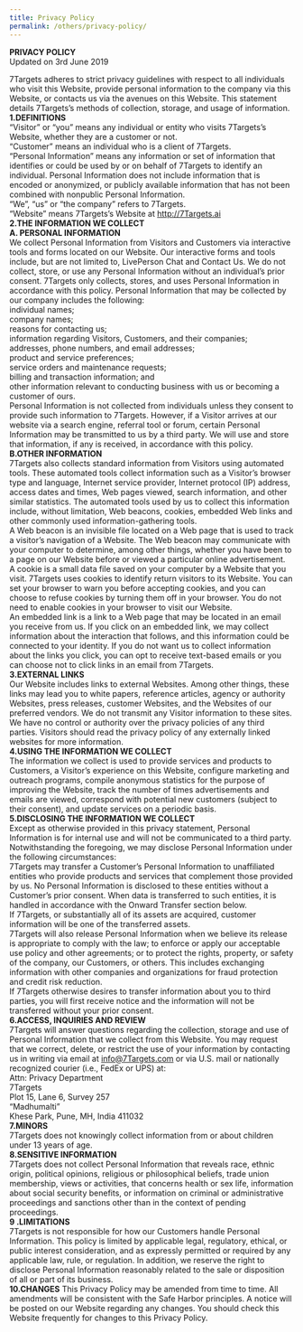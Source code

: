 ```yaml
---
title: Privacy Policy
permalink: /others/privacy-policy/
---
```


**PRIVACY POLICY**  
Updated on 3rd June 2019  

7Targets adheres to strict privacy guidelines with respect to all individuals who visit this Website, provide personal information to the company via this Website, or contacts us via the avenues on this Website. This statement details 7Targets’s methods of collection, storage, and usage of information.  
**1.DEFINITIONS**  
“Visitor” or “you” means any individual or entity who visits 7Targets’s Website, whether they are a customer or not.  
“Customer” means an individual who is a client of 7Targets.  
“Personal Information” means any information or set of information that identifies or could be used by or on behalf of 7Targets to identify an individual. Personal Information does not include information that is encoded or anonymized, or publicly available information that has not been combined with nonpublic Personal Information.  
“We”, “us” or “the company” refers to 7Targets.  
“Website” means 7Targets’s Website at http://7Targets.ai  
**2.THE INFORMATION WE COLLECT**  
__A. PERSONAL INFORMATION__  
We collect Personal Information from Visitors and Customers via interactive tools and forms located on our Website. Our interactive forms and tools include, but are not limited to, LivePerson Chat and Contact Us. We do not collect, store, or use any Personal Information without an individual’s prior consent. 7Targets only collects, stores, and uses Personal Information in accordance with this policy. Personal Information that may be collected by our company includes the following:  
individual names;  
company names;  
reasons for contacting us;  
information regarding Visitors, Customers, and their companies;  
addresses, phone numbers, and email addresses;  
product and service preferences;  
service orders and maintenance requests;  
billing and transaction information; and  
other information relevant to conducting business with us or becoming a customer of ours.  
Personal Information is not collected from individuals unless they consent to provide such information to 7Targets.   However, if a Visitor arrives at our website via a search engine, referral tool or forum, certain Personal Information may be transmitted to us by a third party. We will use and store that information, if any is received, in accordance with this policy.  
__B.OTHER INFORMATION__  
7Targets also collects standard information from Visitors using automated tools. These automated tools collect information such as a Visitor’s browser type and language, Internet service provider, Internet protocol (IP) address, access dates and times, Web pages viewed, search information, and other similar statistics. The automated tools used by us to collect this information include, without limitation, Web beacons, cookies, embedded Web links and other commonly used information-gathering tools.  
A Web beacon is an invisible file located on a Web page that is used to track a visitor’s navigation of a Website. The Web beacon may communicate with your computer to determine, among other things, whether you have been to a page on our Website before or viewed a particular online advertisement.  
A cookie is a small data file saved on your computer by a Website that you visit. 7Targets uses cookies to identify return visitors to its Website. You can set your browser to warn you before accepting cookies, and you can choose to refuse cookies by turning them off in your browser. You do not need to enable cookies in your browser to visit our Website.  
An embedded link is a link to a Web page that may be located in an email you receive from us. If you click on an embedded link, we may collect information about the interaction that follows, and this information could be connected to your identity. If you do not want us to collect information about the links you click, you can opt to receive text-based emails or you can choose not to click links in an email from 7Targets.  
__3.EXTERNAL LINKS__  
Our Website includes links to external Websites. Among other things, these links may lead you to white papers, reference articles, agency or authority Websites, press releases, customer Websites, and the Websites of our preferred vendors. We do not transmit any Visitor information to these sites. We have no control or authority over the privacy policies of any third parties. Visitors should read the privacy policy of any externally linked websites for more information.  
__4.USING THE INFORMATION WE COLLECT__  
The information we collect is used to provide services and products to Customers, a Visitor’s experience on this Website, configure marketing and outreach programs, compile anonymous statistics for the purpose of improving the Website, track the number of times advertisements and emails are viewed, correspond with potential new customers (subject to their consent), and update services on a periodic basis.  
__5.DISCLOSING THE INFORMATION WE COLLECT__  
Except as otherwise provided in this privacy statement, Personal Information is for internal use and will not be communicated to a third party. Notwithstanding the foregoing, we may disclose Personal Information under the following circumstances:  
7Targets may transfer a Customer’s Personal Information to unaffiliated entities who provide products and services that complement those provided by us. No Personal Information is disclosed to these entities without a Customer’s prior consent. When data is transferred to such entities, it is handled in accordance with the Onward Transfer section below.  
If 7Targets, or substantially all of its assets are acquired, customer information will be one of the transferred assets.  
7Targets will also release Personal Information when we believe its release is appropriate to comply with the law; to enforce or apply our acceptable use policy and other agreements; or to protect the rights, property, or safety of the company, our Customers, or others. This includes exchanging information with other companies and organizations for fraud protection and credit risk reduction.  
If 7Targets otherwise desires to transfer information about you to third parties, you will first receive notice and the information will not be transferred without your prior consent.  
__6.ACCESS, INQUIRIES AND REVIEW__  
7Targets will answer questions regarding the collection, storage and use of Personal Information that we collect from this Website. You may request that we correct, delete, or restrict the use of your information by contacting us in writing via email at info@7Targets.com or via U.S. mail or nationally recognized courier (i.e., FedEx or UPS) at:  
Attn: Privacy Department   
7Targets  
Plot 15, Lane 6, Survey 257  
“Madhumalti”  
Khese Park, Pune, MH, India 411032  
__7.MINORS__  
7Targets does not knowingly collect information from or about children under 13 years of age.  
__8.SENSITIVE INFORMATION__  
7Targets does not collect Personal Information that reveals race, ethnic origin, political opinions, religious or philosophical beliefs, trade union membership, views or activities, that concerns health or sex life, information about social security benefits, or information on criminal or administrative proceedings and sanctions other than in the context of pending proceedings.  
__9 .LIMITATIONS__  
7Targets is not responsible for how our Customers handle Personal Information. This policy is limited by applicable legal, regulatory, ethical, or public interest consideration, and as expressly permitted or required by any applicable law, rule, or regulation. In addition, we reserve the right to disclose Personal Information reasonably related to the sale or disposition of all or part of its business.  
__10.CHANGES__
This Privacy Policy may be amended from time to time. All amendments will be consistent with the Safe Harbor principles. A notice will be posted on our Website regarding any changes. You should check this Website frequently for changes to this Privacy Policy.  